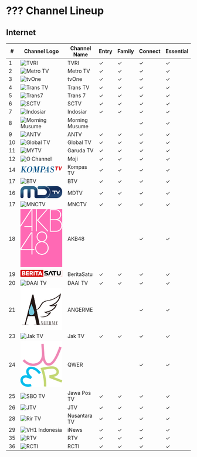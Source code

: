 # ??? Channel Lineup
## Internet
\# | Channel Logo | Channel Name | Entry | Family | Connect | Essential
-- | -- | -- | -- | -- | -- | --
1 | ![TVRI](https://github.com/user-attachments/assets/cec52875-b162-48ce-941f-4ab7067def26) | TVRI | ✓ | ✓ | ✓ | ✓
2 | ![Metro TV](https://github.com/user-attachments/assets/3ccac20d-a2b8-4fb4-84c6-49370d3eb923) | Metro TV | ✓ | ✓ | ✓ | ✓
3 | ![tvOne](https://github.com/user-attachments/assets/48e10835-ad8c-4e61-bc18-e1d4e814058c) | tvOne | ✓ | ✓ | ✓ | ✓
4 | ![Trans TV](https://upload.wikimedia.org/wikipedia/id/6/62/Trans_TV_2013.svg) | Trans TV | ✓ | ✓ | ✓ | ✓
5 | ![Trans7](https://github.com/user-attachments/assets/739fc23b-0c54-423e-9508-282fadee04e1) | Trans 7 | ✓ | ✓ | ✓ | ✓
6 | ![SCTV](https://upload.wikimedia.org/wikipedia/commons/c/cc/SCTV_Logo.svg) | SCTV | ✓ | ✓ | ✓ | ✓
7 | ![Indosiar](https://upload.wikimedia.org/wikipedia/commons/c/c8/Indosiar_2015.svg) | Indosiar | ✓ | ✓ | ✓ | ✓
8 | ![Morning Musume](https://upload.wikimedia.org/wikipedia/commons/e/ea/%E3%83%A2%E3%83%BC%E3%83%8B%E3%83%B3%E3%82%B0%E5%A8%98%E3%80%82%E5%B9%B4%E4%BB%A3%E7%84%A1%E3%81%97ver%E3%83%AD%E3%82%B4.jpg) | Morning Musume | | | ✓ | ✓
9 | ![ANTV](https://github.com/user-attachments/assets/a721ff00-3370-4951-98d0-d11aeaff38f5) | ANTV | ✓ | ✓ | ✓ | ✓
10 | ![Global TV](https://github.com/user-attachments/assets/683f9872-7b1d-4f9b-a5f1-a4956cbbc7ce) | Global TV | ✓ | ✓ | ✓ | ✓
11 | ![MYTV](https://github.com/user-attachments/assets/3af02073-1c1f-4a43-b244-33268d934ca0) | Garuda TV | ✓ | ✓ | ✓ | ✓
12 | ![O Channel](https://upload.wikimedia.org/wikipedia/commons/c/c9/Moji_blue.svg) | Moji | ✓ | ✓ | ✓ | ✓
14 | ![Kompas TV](https://github.com/TG635-alt126xA/ExtendedMaster113/raw/refs/heads/main/KOMPAS_TV_(2017).svg) | Kompas TV | ✓ | ✓ | ✓ | ✓
17 | ![BTV](https://github.com/user-attachments/assets/708b87c7-d902-4f21-8860-e933a10dd3fb) | BTV | ✓ | ✓ | ✓ | ✓
16 | ![NET.](https://github.com/TG635-alt126xA/ExtendedMaster113/raw/refs/heads/main/MDTV_logo.svg) | MDTV | ✓ | ✓ | ✓ | ✓
17 | ![MNCTV](https://upload.wikimedia.org/wikipedia/commons/b/b8/MNCTV_logo_2015.svg) | MNCTV | ✓ | ✓ | ✓ | ✓
18 | ![AKB48](https://github.com/TG635-alt126xA/ExtendedMaster113/blob/main/AKB48_logo(pink).png) | AKB48 | | | ✓ | ✓
19 | ![IDTV](https://github.com/TG635-alt126xA/ExtendedMaster113/raw/refs/heads/main/BeritaSatu_(Flat).svg) | BeritaSatu | ✓ | ✓ | ✓ | ✓
20 | ![DAAI TV](https://upload.wikimedia.org/wikipedia/commons/f/fc/DAAI_TV.svg) | DAAI TV | ✓ | ✓ | ✓ | ✓
21 | ![S/mileage](https://github.com/TG635-alt126xA/ExtendedMaster113/blob/main/ANGERMElogo1.jpg) | ANGERME | | | ✓ | ✓
23 | ![Jak TV](https://upload.wikimedia.org/wikipedia/id/c/cc/Logo_Jak_TV_%282018%29.png) | Jak TV | ✓ | ✓ | ✓ | ✓
24 | ![QWER](https://github.com/TG635-alt126xA/ExtendedMaster113/raw/refs/heads/main/QWER_logo.svg) | QWER | | | ✓ | ✓
25 | ![SBO TV](https://upload.wikimedia.org/wikipedia/commons/7/77/Jawa_Pos_TV_2024.svg) | Jawa Pos TV | ✓ | ✓ | ✓ | ✓
26 | ![JTV](https://upload.wikimedia.org/wikipedia/commons/c/ca/JTV_%28Indonesian_TV_channel%29_2022.svg) | JTV | ✓ | ✓ | ✓ | ✓
28 | ![Rir TV](https://github.com/user-attachments/assets/20cf9b8d-6083-4c74-b252-c10ac794d208) | Nusantara TV | ✓ | ✓ | ✓ | ✓
29 | ![VH1 Indonesia](https://upload.wikimedia.org/wikipedia/commons/a/a1/INews.svg) | iNews | ✓ | ✓ | ✓ | ✓
35 | ![RTV](https://github.com/user-attachments/assets/9b39e2ac-b13f-4141-bb80-61cc4fb103ff) | RTV | ✓ | ✓ | ✓ | ✓
36 | ![RCTI](https://upload.wikimedia.org/wikipedia/commons/d/dd/RCTI_logo_2015.svg) | RCTI | ✓ | ✓ | ✓ | ✓
